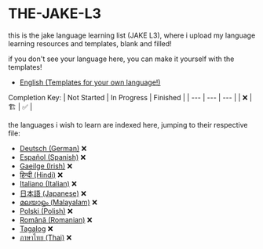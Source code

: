 # THE-JAKE-L3
this is the jake language learning list (JAKE L3), where i upload my language learning resources and templates, blank and filled!

if you don't see your language here, you can make it yourself with the templates!
- [English (Templates for your own language!)](englishTemplates.md)

Completion Key:
| Not Started | In Progress | Finished |
| --- | --- | --- |
| ❌ | 🏗️ | ✅ |

the languages i wish to learn are indexed here, jumping to their respective file:
- [Deutsch (German)](german.md) ❌
- [Español (Spanish)](spanish.md) ❌
- [Gaeilge (Irish)](irish.md) ❌
- [हिन्दी (Hindi)](hindi.md) ❌
- [Italiano (Italian)](italian.md) ❌
- [日本語 (Japanese)](japanese.md) ❌
- [മലയാളം (Malayalam)](malayalam.md) ❌
- [Polski (Polish)](polish.md) ❌
- [Română (Romanian)](romanian.md) ❌
- [Tagalog](tagalog.md) ❌
- [ภาษาไทย (Thai)](thai.md) ❌

